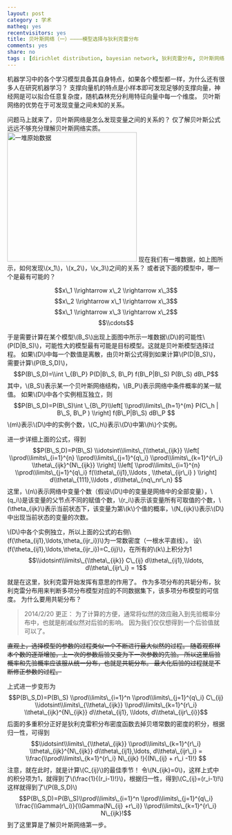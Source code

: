 ```yaml
---
layout: post 
category : 学术
matheq: yes
recentvisitors: yes
title: 贝叶斯网络（一）————模型选择与狄利克雷分布
comments: yes
share: no
tags : [dirichlet distribution, bayesian network, 狄利克雷分布, 贝叶斯网络, 模型选择, 机器学习 ]
---
```


机器学习中的各个学习模型具备其自身特点，如果各个模型都一样，为什么还有很多人在研究机器学习？
支撑向量机的特点是小样本即可发现足够的支撑向量，神经网是可以拟合任意复杂度，随机森林充分利用特征向量中每一个维度。
贝叶斯网络的优势在于可发现变量之间未知的关系。

问题马上就来了，贝叶斯网络是怎么发现变量之间的关系的？
仅了解贝叶斯公式远远不够充分理解贝叶斯网络实质。
<img src="https://2s66lw.blu.livefilestore.com/y2pNiXhG2EtuGyeEIBcuntEYUy4ryMPp-ay3g4ZHVtSVB8IERVo0zKK72YC9nxcoy5t3vJhXFU2zKtZeRZFFyPkcqirv66ykW6yWDeTYIoggXg/bayesiandata.png" alt="一堆原始数据" width="300"/> 
现在我们有一堆数据，如上图所示，如何发现\\(x\_1\\)，\\(x\_2\\)，\\(x\_3\\)之间的关系？
或者说下面的模型中，哪一个是最有可能的？

$$x\_1 \\rightarrow x\_2 \\rightarrow x\_3$$
$$x\_2 \\rightarrow x\_1 \\rightarrow x\_3$$
$$x\_1 \\rightarrow x\_3 \\rightarrow x\_2$$
$$\\cdots$$

于是需要计算在某个模型\\(B\_S\\)出现上面图中所示一堆数据\\(D\\)的可能性\\(P(D|B\_S)\\)，可能性大的模型最有可能是目标模型。这就是贝叶斯模型选择过程。
如果\\(D\\)中每一个数值是离散，由贝叶斯公式得到如果计算\\(P(D|B\_S)\\)，需要计算\\(P(B\_S,D)\\)， 
$$P(B\_S,D)=\\int \_{B\_P} P(D|B\_S, B\_P) f(B\_P|B\_S) P(B\_S) dB\_P$$
其中，\\(B\_S\\)表示某一个贝叶斯网络结构，\\(B\_P\\)表示网络中条件概率的某一赋值。
如果\\(D\\)中各个实例相互独立，则 
$$P(B\_S,D)=P(B\_S)\int \_{B\_P}\\left[ \\prod\\limits\_{h=1}^{m} P(C\_h | B\_S, B\_P ) \\right] f(B\_P|B\_S) dB\_P $$
\\(m\\)表示\\(D\\)中的实例个数，\\(C\_h\\)表示\\(D\\)中第\\(h\\)个实例。

进一步详细上面的公式，得到
$$P(B\_S,D)=P(B\_S) \\idotsint\\limits\_{\\theta\_{ijk}}  \\left[ \\prod\\limits\_{i=1}^{n} \\prod\\limits\_{j=1}^{q\_i} \\prod\\limits\_{k=1}^{r\_i} \\theta\_{ijk}^{N\_{ijk}} \\right] \\left[ \\prod\\limits\_{i=1}^{n} \\prod\\limits\_{j=1}^{q\_i} f(\\theta\_{ij1},\\ldots , \\theta\_{ijr\_i} ) \\right] d\\theta\_{111},\\ldots , d\\theta\_{nq\_nr\_n} $$
这里，\\(n\\)表示网络中变量个数（假设\\(D\\)中的变量是网络中的全部变量），\\(q\_i\\)是该变量的父节点不同的赋值个数，\\(r\_i\\)表示该变量所有可取值的个数，\\(\\theta\_{ijk}\\)表示当前状态下，该变量为第\\(k\\)个值的概率，\\(N\_{ijk}\\)表示\\(D\\)中出现当前状态的变量的次数。

\\(D\\)中各个实例独立，所以上面的公式的右侧\\(f(\\theta\_{ij1},\\ldots,\\theta\_{ijr\_i})\\)为一常数密度（一根水平直线）。
设\\(f(\\theta\_{ij1},\\ldots,\\theta\_{ijr\_i})=C\_{ij}\\)，在所有的\\(k\\)上积分为1
$$\\idotsint\\limits\_{\\theta\_{ijk}} C\_{ij} d\\theta\_{ij1},\\ldots, d\\theta\_{ijr\_i} = 1$$


就是在这里，狄利克雷开始发挥有意思的作用了。
作为多项分布的共轭分布，狄利克雷分布用来判断多项分布模型对应的不同数据集下，该多项分布模型的可信度。
为什么要用共轭分布？

> 2014/2/20 更正：
> 为了计算的方便，通常将似然的效应融入到先验概率分布中，也就是削减似然对后验的影响。
> 因为我们仅仅想得到一个后验值就可以了。

<del>直观上，选择模型的参数的过程类似一个不断进行最大似然的过程。
随着观察样本个数的逐渐增加，上一次的参数后验又变为下一次参数的先验。
所以这里后验概率和先验概率应该服从统一分布，也就是共轭分布。
最大化后验的过程就是不断修正参数的过程。</del>

上式进一步变形为
$$P(B\_S,D)=P(B\_S) \\prod\\limits\_{i=1}^n \\prod\\limits\_{j=1}^{q\_i} C\_{ij} \\idotsint\\limits\_{\\theta\_{ijk}} \\prod\\limits\_{k=1}^{r\_i} \\theta\_{ijk}^{N\_{ijk}} d\\theta\_{ij1}, \\ldots, d\\theta\_{ijr\_{i}}$$
后面的多重积分正好是狄利克雷积分布密度函数去掉贝塔常数的密度的积分，根据归一性，可得到
$$\\idotsint\\limits\_{\\theta\_{ijk}} \\prod\\limits\_{k=1}^{r\_i} \\theta\_{ijk}^{N\_{ijk}} d\\theta\_{ij1},\ldots, d\\theta\_{ijr\_i} = \\frac{\\prod\\limits\_{k=1}^{r\_i} N\_{ijk} !}{(N\_{ij} + r\_i -1)!} $$
注意，就在此时，就是计算\\(C\_{ij}\\)的最佳季节！
令\\(N\_{ijk}=0\\)，这样上式中的积分项为1，就得到了\\(\\frac{1}{(r\_i-1)!}\\)，根据归一性，得到\\(C\_{ij}=(r\_i-1)!\\)
这样就得到了\\(P(B\_S,D)\\)
$$P(B\_S,D)=P(B\_S)\\prod\\limits\_{i=1}^n \\prod\\limits\_{j=1}^{q\_i} \\frac{\\Gamma(r\_i)}{\\Gamma(N\_{ij} +r\_i)} \\prod\\limits\_{k=1}^{r\_i} N\_{ijk}!$$
到了这里算是了解贝叶斯网络第一步。
